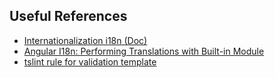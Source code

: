 ## Useful References
- [Internationalization i18n (Doc)](https://angular.io/guide/i18n)
- [Angular I18n: Performing Translations with Built-in Module](https://lokalise.com/blog/angular-i18n/)
- [tslint rule for validation template](http://codelyzer.com/rules/template-i18n/)
